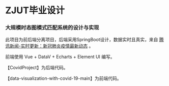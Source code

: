 # ZJUT毕业设计
### 大规模时态图模式匹配系统的设计与实现

此项目为前后端分离项目，后端采用SpringBoot设计，数据实时且真实，来自 [腾讯新闻-实时更新：新冠肺炎疫情最新动态](https://news.qq.com/zt2020/page/feiyan.htm#/) 。

前端使用 Vue + DataV + Echarts + Element UI 编写。

【CovidProject】为后端代码。

【data-visualization-with-covid-19-main】为前端代码。

